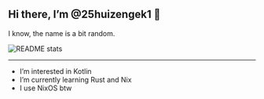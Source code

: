 ## Hi there, I’m @25huizengek1 👋

I know, the name is a bit random.

![README stats](https://github-readme-stats.vercel.app/api?username=25huizengek1&show_icons=true&theme=gruvbox)

---

- I’m interested in Kotlin
- I’m currently learning Rust and Nix
- I use NixOS btw
